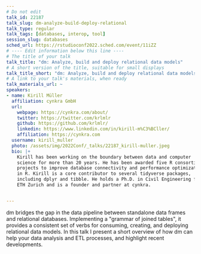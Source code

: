 ```yaml
---
# Do not edit
talk_id: 22187
talk_slug: dm-analyze-build-deploy-relational
talk_type: regular
talk_tags: [databases, interop, tool]
session_slug: databases
sched_url: https://rstudioconf2022.sched.com/event/11iZZ
# ---- Edit information below this line ----
# The title of your talk
talk_title: "dm: Analyze, build and deploy relational data models"
# A short version of the title, suitable for small displays
talk_title_short: "dm: Analyze, build and deploy relational data models"
# A link to your talk's materials, when ready
talk_materials_url: ~
speakers:
- name: Kirill Müller
  affiliation: cynkra GmbH
  url:
    webpage: https://cynkra.com/about/
    twitter: https://twitter.com/krlmlr
    github: https://github.com/krlmlr/
    linkedin: https://www.linkedin.com/in/kirill-m%C3%BCller/
    affiliation: https://cynkra.com
  username: kirill_muller
  photo: /assets/img/2022Conf/_talks/22187_kirill-muller.jpeg
  bio: |+
    Kirill has been working on the boundary between data and computer
    science for more than 20 years. He has been awarded five R consortium
    projects to improve database connectivity and performance optimization
    in R. Kirill is a core contributor to several tidyverse packages,
    including dplyr and tibble. He holds a Ph.D. in Civil Engineering from
    ETH Zurich and is a founder and partner at cynkra.


---
```


<!-- ABSTRACT ----
Please write abstract below. You may use simple markdown (links, code style, bold, italics)
-->

dm bridges the gap in the data pipeline between standalone data frames and
relational databases. Implementing a "grammar of joined tables", it provides a
consistent set of verbs for consuming, creating, and deploying relational data
models. In this talk I present a short overview of how dm can help your data
analysis and ETL processes, and highlight recent developments.

